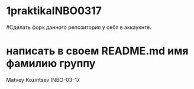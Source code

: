 # 1praktikaINBO0317
#Сделать форк данного репозитория у себя в аккаукнте.

# написать в своем README.md имя фамилию группу
Matvey Kozintsev INBO-03-17
